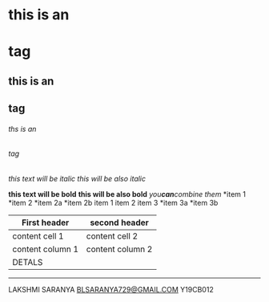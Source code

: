 
# this is an <h1> tag
## this is an <h2> tag
###### ths is an <h6> tag
*this text will be italic*
  _this will be also italic_
  
**this text will be bold**
__this will be also bold__
*you**can**combine them*
*item 1
*item 2
*item 2a
*item 2b
item 1
item 2
item 3
*item 3a
*item 3b



First header | second header
-------------|--------------
content cell 1 | content cell 2
content column 1 | content column 2
DETALS|
-------
LAKSHMI SARANYA
BLSARANYA729@GMAIL.COM
Y19CB012
